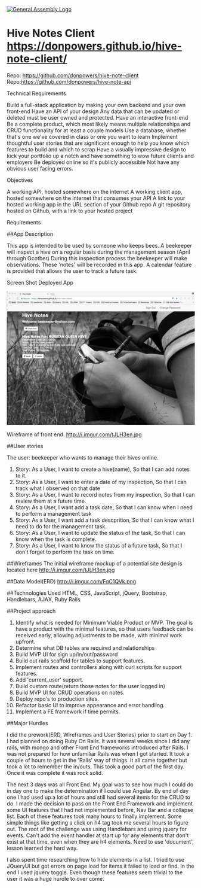 
[![General Assembly Logo](https://camo.githubusercontent.com/1a91b05b8f4d44b5bbfb83abac2b0996d8e26c92/687474703a2f2f692e696d6775722e636f6d2f6b6538555354712e706e67)](https://generalassemb.ly/education/web-development-immersive)

# Hive Notes Client https://donpowers.github.io/hive-note-client/
Repo: https://github.com/donpowers/hive-note-client
Repo:https://github.com/donpowers/hive-note-api

Technical Requirements

Build a full-stack application by making your own backend and your own front-end
Have an API of your design
Any data that can be updated or deleted must be user owned and protected.
Have an interactive front-end
Be a complete product, which most likely means multiple relationships and
CRUD functionality for at least a couple models
Use a database, whether that's one we've covered in class or one you want to learn
Implement thoughtful user stories that are significant enough to help you know
which features to build and which to scrap
Have a visually impressive design to kick your portfolio up a notch and have
something to wow future clients and employers
Be deployed online so it's publicly accessible
Not have any obvious user facing errors.

Objectives

A working API, hosted somewhere on the internet
A working client app, hosted somewhere on the internet that consumes your API
A link to your hosted working app in the URL section of your Github repo
A git repository hosted on Github, with a link to your hosted project

Requirements

##App Description

This app is intended to be used by someone who keeps bees.  A beekeeper will
inspect a hive on a regular basis during the management season (April through Ocotber)
During this inspection process the beekeeper will make observations. These
'notes' will be recorded in this app. A calendar feature is provided that allows
the user to track a future task.

Screen Shot Deployed App

![alt text](https://github.com/donpowers/hive-note-client/blob/master/assets/images/HiveNoteScreenShot.png)

Wireframe of front end. http://i.imgur.com/tJLH3en.jpg

##User stories

The user: beekeeper who wants to manage their hives online.

1. Story: As a User, I want to create a hive(name), So that I can add notes to it.
2. Story: As a User, I want to enter a date of my inspection, So that I can
   track what I observed on that date
3. Story: As a User, I want to record notes from my inspection, So that I can
   review them at a future time.
4. Story: As a User, I want add a task date, So that I can know when I need to
   perform a management task
5. Story: As a User, I want add a task descprition, So that I can know what I
   need to do for the management task.
6. Story: As a User, I want to update the status of the task, So that I can know
   when the task is complete.
7. Story: As a User, I want to know the status of a future task, So that I don't
   forget to perform the task on time.


##Wireframes
The initial wireframe mockup of a potential site design is located here
http://i.imgur.com/tJLH3en.jpg

##Data Model(ERD)
http://i.imgur.com/FqC1QVk.png

##Technologies Used
HTML, CSS, JavaScript, jQuery, Bootstrap, Handlebars, AJAX, Ruby Rails

##Project approach

1. Identify what is needed for Minimum Viable Product or MVP. The goal is have
a product with the minimal features, so that users feedback can be received
early, allowing adjustments to be made, with minimal work upfront.
2. Determine what DB tables are required and relationships
3. Build MVP UI for sign up/in/out/password
4. Build out rails scaffold for tables to support features.
5. Implement routes and controllers along with curl scripts for support features.
6. Add 'current_user' support.
7. Build custom route(return those notes for the user logged in)
8. Build MVP UI for CRUD operations on notes.
9. Deploy repo's to production sites.
10. Refactor basic UI to improve appearance and error handling.
11. Implement a FE framework if time permits.

##Major Hurdles

I did the prework(ERD, Wireframes and User Stories) prior to start on Day 1.
I had planned on doing Ruby On Rails.  It was several weeks since I did any
rails, with mongo and other Front End frameworks introduced after Rails.
I was not prepared for how unfamiliar Rails was when I got started.  It took a
couple of hours to get in the 'Rails' way of things.  It all came together but
took a lot to remember the in/outs.  This took a good part of the first day.
Once it was complete it was rock solid.

The next 3 days was all Front End.  My goal was to see how much I could do in
day one to make the determination if I could use Angular. By end of day one I had
used up a lot of hours and still had several items for the CRUD to do. I made the
decision to pass on the Front End Framework and implement some UI features that
I had not implemented before, Nav Bar and a collapse list. Each of these
features took many hours to finally implement.  Some simple things like getting
a click on h4 tag took me several hours to figure out.  The root of the challenge
was using Handlebars and using jquery for events. Can't add the event handler
at start up for any elements that don't exist at that time, even when they
are h4 elements.  Need to use 'document', lesson learned the hard way.

I also spent time researching how to hide elements in a list.  I tried to use
JQueryUI but got errors on page load for items it failed to load or find. In the
end I used jquery toggle.  Even though these features seem trivial to the user
it was a huge hurdle to over come.
